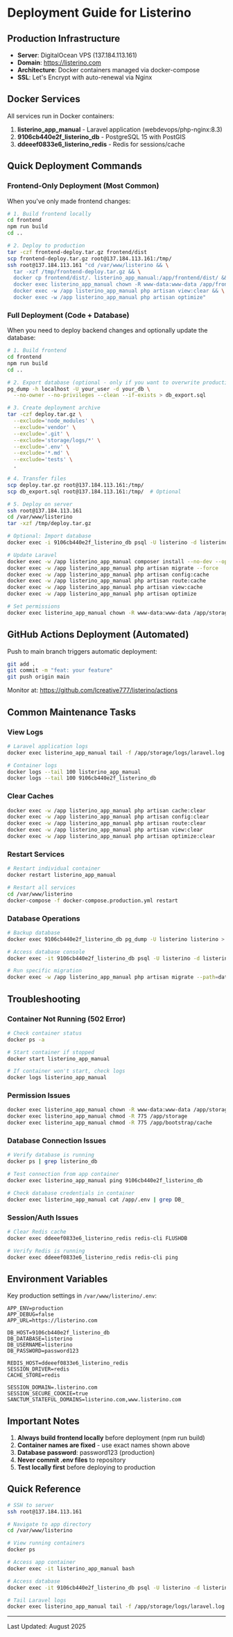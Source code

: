 # Deployment Guide for Listerino

## Production Infrastructure

- **Server**: DigitalOcean VPS (137.184.113.161)
- **Domain**: https://listerino.com
- **Architecture**: Docker containers managed via docker-compose
- **SSL**: Let's Encrypt with auto-renewal via Nginx

## Docker Services

All services run in Docker containers:

1. **listerino_app_manual** - Laravel application (webdevops/php-nginx:8.3)
2. **9106cb440e2f_listerino_db** - PostgreSQL 15 with PostGIS  
3. **ddeeef0833e6_listerino_redis** - Redis for sessions/cache

## Quick Deployment Commands

### Frontend-Only Deployment (Most Common)

When you've only made frontend changes:

```bash
# 1. Build frontend locally
cd frontend
npm run build
cd ..

# 2. Deploy to production
tar -czf frontend-deploy.tar.gz frontend/dist
scp frontend-deploy.tar.gz root@137.184.113.161:/tmp/
ssh root@137.184.113.161 "cd /var/www/listerino && \
  tar -xzf /tmp/frontend-deploy.tar.gz && \
  docker cp frontend/dist/. listerino_app_manual:/app/frontend/dist/ && \
  docker exec listerino_app_manual chown -R www-data:www-data /app/frontend/dist && \
  docker exec -w /app listerino_app_manual php artisan view:clear && \
  docker exec -w /app listerino_app_manual php artisan optimize"
```

### Full Deployment (Code + Database)

When you need to deploy backend changes and optionally update the database:

```bash
# 1. Build frontend
cd frontend
npm run build
cd ..

# 2. Export database (optional - only if you want to overwrite production data)
pg_dump -h localhost -U your_user -d your_db \
  --no-owner --no-privileges --clean --if-exists > db_export.sql

# 3. Create deployment archive
tar -czf deploy.tar.gz \
  --exclude='node_modules' \
  --exclude='vendor' \
  --exclude='.git' \
  --exclude='storage/logs/*' \
  --exclude='.env' \
  --exclude='*.md' \
  --exclude='tests' \
  .

# 4. Transfer files
scp deploy.tar.gz root@137.184.113.161:/tmp/
scp db_export.sql root@137.184.113.161:/tmp/  # Optional

# 5. Deploy on server
ssh root@137.184.113.161
cd /var/www/listerino
tar -xzf /tmp/deploy.tar.gz

# Optional: Import database
docker exec -i 9106cb440e2f_listerino_db psql -U listerino -d listerino < /tmp/db_export.sql

# Update Laravel
docker exec -w /app listerino_app_manual composer install --no-dev --optimize-autoloader
docker exec -w /app listerino_app_manual php artisan migrate --force
docker exec -w /app listerino_app_manual php artisan config:cache
docker exec -w /app listerino_app_manual php artisan route:cache
docker exec -w /app listerino_app_manual php artisan view:cache
docker exec -w /app listerino_app_manual php artisan optimize

# Set permissions
docker exec listerino_app_manual chown -R www-data:www-data /app/storage /app/bootstrap/cache
```

## GitHub Actions Deployment (Automated)

Push to main branch triggers automatic deployment:

```bash
git add .
git commit -m "feat: your feature"
git push origin main
```

Monitor at: https://github.com/lcreative777/listerino/actions

## Common Maintenance Tasks

### View Logs

```bash
# Laravel application logs
docker exec listerino_app_manual tail -f /app/storage/logs/laravel.log

# Container logs
docker logs --tail 100 listerino_app_manual
docker logs --tail 100 9106cb440e2f_listerino_db
```

### Clear Caches

```bash
docker exec -w /app listerino_app_manual php artisan cache:clear
docker exec -w /app listerino_app_manual php artisan config:clear
docker exec -w /app listerino_app_manual php artisan route:clear
docker exec -w /app listerino_app_manual php artisan view:clear
docker exec -w /app listerino_app_manual php artisan optimize:clear
```

### Restart Services

```bash
# Restart individual container
docker restart listerino_app_manual

# Restart all services  
cd /var/www/listerino
docker-compose -f docker-compose.production.yml restart
```

### Database Operations

```bash
# Backup database
docker exec 9106cb440e2f_listerino_db pg_dump -U listerino listerino > backup_$(date +%Y%m%d).sql

# Access database console
docker exec -it 9106cb440e2f_listerino_db psql -U listerino -d listerino

# Run specific migration
docker exec -w /app listerino_app_manual php artisan migrate --path=database/migrations/specific_migration.php
```

## Troubleshooting

### Container Not Running (502 Error)

```bash
# Check container status
docker ps -a

# Start container if stopped
docker start listerino_app_manual

# If container won't start, check logs
docker logs listerino_app_manual
```

### Permission Issues

```bash
docker exec listerino_app_manual chown -R www-data:www-data /app/storage
docker exec listerino_app_manual chmod -R 775 /app/storage
docker exec listerino_app_manual chmod -R 775 /app/bootstrap/cache
```

### Database Connection Issues

```bash
# Verify database is running
docker ps | grep listerino_db

# Test connection from app container
docker exec listerino_app_manual ping 9106cb440e2f_listerino_db

# Check database credentials in container
docker exec listerino_app_manual cat /app/.env | grep DB_
```

### Session/Auth Issues

```bash
# Clear Redis cache
docker exec ddeeef0833e6_listerino_redis redis-cli FLUSHDB

# Verify Redis is running
docker exec ddeeef0833e6_listerino_redis redis-cli ping
```

## Environment Variables

Key production settings in `/var/www/listerino/.env`:

```env
APP_ENV=production
APP_DEBUG=false
APP_URL=https://listerino.com

DB_HOST=9106cb440e2f_listerino_db
DB_DATABASE=listerino
DB_USERNAME=listerino
DB_PASSWORD=password123

REDIS_HOST=ddeeef0833e6_listerino_redis
SESSION_DRIVER=redis
CACHE_STORE=redis

SESSION_DOMAIN=.listerino.com
SESSION_SECURE_COOKIE=true
SANCTUM_STATEFUL_DOMAINS=listerino.com,www.listerino.com
```

## Important Notes

1. **Always build frontend locally** before deployment (npm run build)
2. **Container names are fixed** - use exact names shown above
3. **Database password**: password123 (production)
4. **Never commit .env files** to repository
5. **Test locally first** before deploying to production

## Quick Reference

```bash
# SSH to server
ssh root@137.184.113.161

# Navigate to app directory
cd /var/www/listerino

# View running containers
docker ps

# Access app container
docker exec -it listerino_app_manual bash

# Access database
docker exec -it 9106cb440e2f_listerino_db psql -U listerino -d listerino

# Tail Laravel logs
docker exec listerino_app_manual tail -f /app/storage/logs/laravel.log
```

---
Last Updated: August 2025
